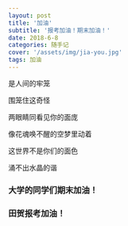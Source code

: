 ```yaml
---
layout: post
title: '加油'
subtitle: '报考加油！期末加油！'
date: 2018-6-8
categories: 随手记
cover: '/assets/img/jia-you.jpg'
tags: 加油
---
```


是人间的牢笼

围笼住这奇怪

两眼睛同看见你的面庞

像花魂唤不醒的空梦里动着

这世界不是你们的面色

涌不出水晶的谐

### 大学的同学们期末加油！

### 田贺报考加油！